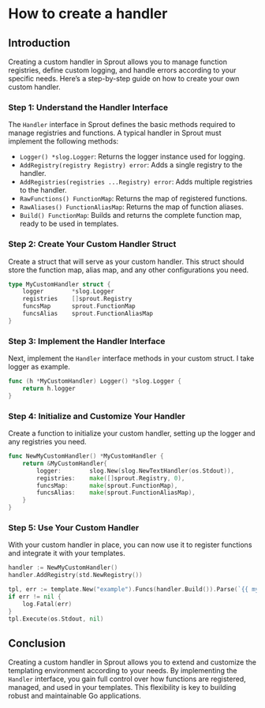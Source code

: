 # How to create a handler

## Introduction

Creating a custom handler in Sprout allows you to manage function registries, define custom logging, and handle errors according to your specific needs. Here’s a step-by-step guide on how to create your own custom handler.

### Step 1: Understand the Handler Interface

The `Handler` interface in Sprout defines the basic methods required to manage registries and functions. A typical handler in Sprout must implement the following methods:

* `Logger() *slog.Logger`: Returns the logger instance used for logging.
* `AddRegistry(registry Registry) error`: Adds a single registry to the handler.
* `AddRegistries(registries ...Registry) error`: Adds multiple registries to the handler.
* `RawFunctions() FunctionMap`: Returns the map of registered functions.
* `RawAliases() FunctionAliasMap`: Returns the map of function aliases.
* `Build() FunctionMap`: Builds and returns the complete function map, ready to be used in templates.

### Step 2: Create Your Custom Handler Struct

Create a struct that will serve as your custom handler. This struct should store the function map, alias map, and any other configurations you need.

```go
type MyCustomHandler struct {
    logger        *slog.Logger
    registries    []sprout.Registry
    funcsMap      sprout.FunctionMap
    funcsAlias    sprout.FunctionAliasMap
}
```

### Step 3: Implement the Handler Interface

Next, implement the `Handler` interface methods in your custom struct. I take logger as example.

```go
func (h *MyCustomHandler) Logger() *slog.Logger {
    return h.logger
}
```

### Step 4: Initialize and Customize Your Handler

Create a function to initialize your custom handler, setting up the logger and any registries you need.

```go
func NewMyCustomHandler() *MyCustomHandler {
    return &MyCustomHandler{
        logger:        slog.New(slog.NewTextHandler(os.Stdout)),
        registries:    make([]sprout.Registry, 0),
        funcsMap:      make(sprout.FunctionMap),
        funcsAlias:    make(sprout.FunctionAliasMap),
    }
}
```

### Step 5: Use Your Custom Handler

With your custom handler in place, you can now use it to register functions and integrate it with your templates.

```go
handler := NewMyCustomHandler()
handler.AddRegistry(std.NewRegistry())

tpl, err := template.New("example").Funcs(handler.Build()).Parse(`{{ myFunc }}`)
if err != nil {
    log.Fatal(err)
}
tpl.Execute(os.Stdout, nil)
```

## Conclusion

Creating a custom handler in Sprout allows you to extend and customize the templating environment according to your needs. By implementing the `Handler` interface, you gain full control over how functions are registered, managed, and used in your templates. This flexibility is key to building robust and maintainable Go applications.
